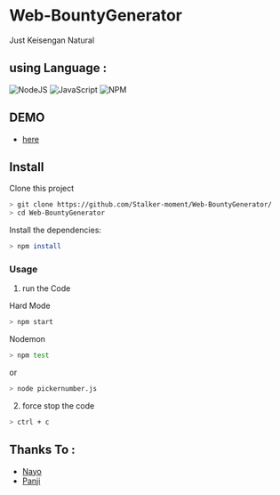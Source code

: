# Web-BountyGenerator
Just Keisengan Natural

## using Language :
![NodeJS](https://img.shields.io/badge/node.js-6DA55F?style=for-the-badge&logo=node.js&logoColor=white) ![JavaScript](https://img.shields.io/badge/javascript-%23323330.svg?style=for-the-badge&logo=javascript&logoColor=%23F7DF1E) ![NPM](https://img.shields.io/badge/NPM-%23CB3837.svg?style=for-the-badge&logo=npm&logoColor=white)

## DEMO
- [here](https://webshots-notice-pb-instead.trycloudflare.com/)

## Install
Clone this project

```bash
> git clone https://github.com/Stalker-moment/Web-BountyGenerator/
> cd Web-BountyGenerator
```

Install the dependencies:

```bash
> npm install
```

### Usage
1. run the Code

 Hard Mode

```bash
> npm start
```

 Nodemon 

```bash
> npm test
```
 or
```bash
> node pickernumber.js
```

2. force stop the code
```bash
> ctrl + c
```

## Thanks To :
- [Nayo](https://www.instagram.com/n_roofiif_zahir2/)
- [Panji](https://www.instagram.com/_panjieh19/)
